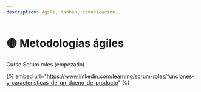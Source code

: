 ```yaml
---
description: Agile, Kanban, comunicación…
---
```


# 🟡 Metodologías ágiles

Curso Scrum roles (empezado)

{% embed url="https://www.linkedin.com/learning/scrum-roles/funciones-y-caracteristicas-de-un-dueno-de-producto" %}
